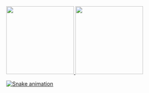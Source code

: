 <div>
<a href="https://github.com/w4terbomb">
<img loading="lazy" height="180em" src="https://github-readme-stats.vercel.app/api/top-langs/?username=w4terbomb&layout=compact&langs_count=7&theme=dracula"/>
<img loading="lazy" height="180em" src="https://github-readme-stats.vercel.app/api/?username=w4terbomb&show_icons=true&theme=dracula&include_all_commits=true&count_private=true"/>
</div>


![Snake animation](https://github.com/w4terbomb/w4terbomb/blob/output/github-contribution-grid-snake.svg)

